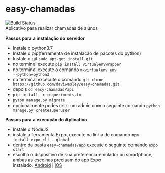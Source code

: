 # easy-chamadas
[![Build Status](https://travis-ci.org/daviwesley/easy-chamadas.svg?branch=master)](https://travis-ci.org/daviwesley/easy-chamadas)
</br>
Aplicativo para realizar chamadas de alunos

**Passos para a instalação do servidor**

* Instale o python3.7
* Instale o pip(ferramenta de instalação de pacotes do python)
* Instale o git <code>sudo apt-get install git</code>
* no terminal execute <code>pip install virtualenvwrapper</code>
* no terminal execute o comando <code>mkvirtualenv env --python=python3</code>
* no terminal excecute o comando <code>git clone https://github.com/daviwesley/easy-chamadas.git</code>
* depois <code>cd easy-chamadas/api</code>
* <code>pip install -r requeriments.txt</code>
* <code>pyton manage.py migrate</code>
* opcionalmente podes criar um admin com o seguinte comando <code>python manage.py createsuperuser</code>

**Passos para a execução do Aplicativo**

* Instale o NodeJS
* instale a ferramenta Expo, execute na linha de comando <code>npm install expo-cli --global</code>
* dentro da pasta `easy-chamadas/app` execute o seguinte comando <code>expo start</code>
* escolha o dispositivo de sua preferência emulador ou smartphone, ambas as escolhas precisam do app Expo<br>
instalado. <a href="https://play.google.com/store/apps/details?id=host.exp.exponent&hl=pt_BR">Android</a> | <a href="https://itunes.apple.com/us/app/expo-client/id982107779?mt=8">iOS</a>
